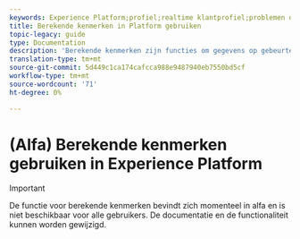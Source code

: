 ```yaml
---
keywords: Experience Platform;profiel;realtime klantprofiel;problemen oplossen;API
title: Berekende kenmerken in Platform gebruiken
topic-legacy: guide
type: Documentation
description: 'Berekende kenmerken zijn functies om gegevens op gebeurtenisniveau samen te voegen tot profielniveaukenmerken. Deze functies worden automatisch berekend zodat zij over segmentatie, activering, en verpersoonlijking kunnen worden gebruikt. '
translation-type: tm+mt
source-git-commit: 5d449c1ca174cafcca988e9487940eb7550bd5cf
workflow-type: tm+mt
source-wordcount: '71'
ht-degree: 0%

---
```



# (Alfa) Berekende kenmerken gebruiken in Experience Platform

>[!IMPORTANT]
>
>De functie voor berekende kenmerken bevindt zich momenteel in alfa en is niet beschikbaar voor alle gebruikers. De documentatie en de functionaliteit kunnen worden gewijzigd.
